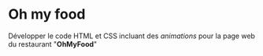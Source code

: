 # Oh my food

Développer le code HTML et CSS incluant des *animations* pour la page web du restaurant "**OhMyFood**"
 
















